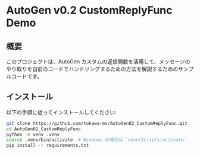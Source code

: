 # AutoGen v0.2 CustomReplyFunc Demo

## 概要
このプロジェクトは、AutoGen カスタムの返信関数を活用して、メッセージのやり取りを自前のコードでハンドリングするための方法を解説するためのサンプルコードです。

## インストール
以下の手順に従ってインストールしてください:

```bash
git clone https://github.com/tokawa-ms/AutoGen02_CustomReplyFunc.git
cd AutoGen02_CustomReplyFunc
python -m venv .venv
source .venv/bin/activate  # Windows の場合は `venv\Scripts\activate`
pip install -r requirements.txt
```